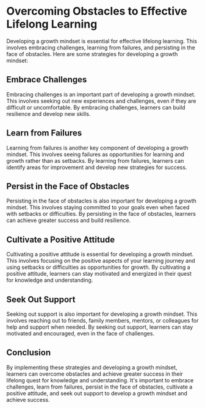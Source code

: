 Overcoming Obstacles to Effective Lifelong Learning
========================================================================================================

Developing a growth mindset is essential for effective lifelong learning. This involves embracing challenges, learning from failures, and persisting in the face of obstacles. Here are some strategies for developing a growth mindset:

Embrace Challenges
------------------

Embracing challenges is an important part of developing a growth mindset. This involves seeking out new experiences and challenges, even if they are difficult or uncomfortable. By embracing challenges, learners can build resilience and develop new skills.

Learn from Failures
-------------------

Learning from failures is another key component of developing a growth mindset. This involves seeing failures as opportunities for learning and growth rather than as setbacks. By learning from failures, learners can identify areas for improvement and develop new strategies for success.

Persist in the Face of Obstacles
--------------------------------

Persisting in the face of obstacles is also important for developing a growth mindset. This involves staying committed to your goals even when faced with setbacks or difficulties. By persisting in the face of obstacles, learners can achieve greater success and build resilience.

Cultivate a Positive Attitude
-----------------------------

Cultivating a positive attitude is essential for developing a growth mindset. This involves focusing on the positive aspects of your learning journey and using setbacks or difficulties as opportunities for growth. By cultivating a positive attitude, learners can stay motivated and energized in their quest for knowledge and understanding.

Seek Out Support
----------------

Seeking out support is also important for developing a growth mindset. This involves reaching out to friends, family members, mentors, or colleagues for help and support when needed. By seeking out support, learners can stay motivated and encouraged, even in the face of challenges.

Conclusion
----------

By implementing these strategies and developing a growth mindset, learners can overcome obstacles and achieve greater success in their lifelong quest for knowledge and understanding. It's important to embrace challenges, learn from failures, persist in the face of obstacles, cultivate a positive attitude, and seek out support to develop a growth mindset and achieve success.
